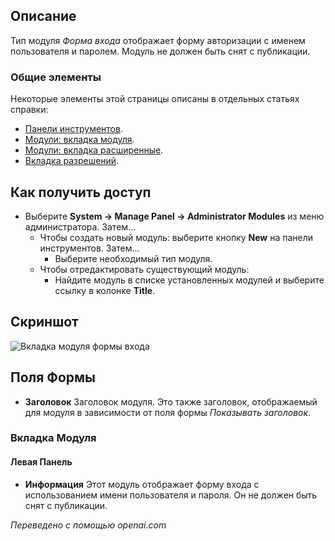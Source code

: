 <!-- Filename: Help4.x:Admin_Modules:_Login_Form / Display title: Модули: Форма входа -->

## Описание

Тип модуля *Форма входа* отображает форму авторизации с именем пользователя и паролем. Модуль не должен быть снят с публикации.

### Общие элементы

Некоторые элементы этой страницы описаны в отдельных статьях справки:

* [Панели инструментов](jdocmanual?article=help/common-elements/toolbars).
* [Модули: вкладка модуля](jdocmanual?article=help/modules/modules-module-tab).
* [Модули: вкладка расширенные](jdocmanual?article=help/modules/modules-advanced-tab).
* [Вкладка разрешений](jdocmanual?article=help/common-elements/edit-permissions).

## Как получить доступ

- Выберите **System → Manage Panel → Administrator Modules** из
  меню администратора. Затем...
  - Чтобы создать новый модуль: выберите кнопку **New** на панели инструментов. Затем...
    - Выберите необходимый тип модуля.
  - Чтобы отредактировать существующий модуль:
    - Найдите модуль в списке установленных модулей и выберите
      ссылку в колонке **Title**.

## Скриншот

![Вкладка модуля формы входа](../../../ru/images/modules-admin/modules-login-form-module-tab.png)

## Поля Формы

- **Заголовок** Заголовок модуля. Это также заголовок, отображаемый
  для модуля в зависимости от поля формы *Показывать заголовок*.

### Вкладка Модуля

#### Левая Панель

- **Информация** Этот модуль отображает форму входа с использованием имени пользователя и пароля. Он не должен быть снят с публикации.

*Переведено с помощью openai.com*

